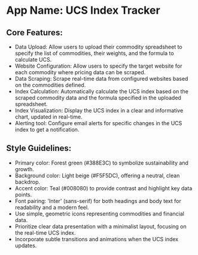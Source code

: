 # **App Name**: UCS Index Tracker

## Core Features:

- Data Upload: Allow users to upload their commodity spreadsheet to specify the list of commodities, their weights, and the formula to calculate UCS.
- Website Configuration: Allow users to specify the target website for each commodity where pricing data can be scraped.
- Data Scraping: Scrape real-time data from configured websites based on the commodities defined.
- Index Calculation: Automatically calculate the UCS index based on the scraped commodity data and the formula specified in the uploaded spreadsheet.
- Index Visualization: Display the UCS index in a clear and informative chart, updated in real-time.
- Alerting tool: Configure email alerts for specific changes in the UCS index to get a notification.

## Style Guidelines:

- Primary color: Forest green (#388E3C) to symbolize sustainability and growth.
- Background color: Light beige (#F5F5DC), offering a neutral, clean backdrop.
- Accent color: Teal (#008080) to provide contrast and highlight key data points.
- Font pairing: 'Inter' (sans-serif) for both headings and body text for readability and a modern feel.
- Use simple, geometric icons representing commodities and financial data.
- Prioritize clear data presentation with a minimalist layout, focusing on the real-time UCS index.
- Incorporate subtle transitions and animations when the UCS index updates.